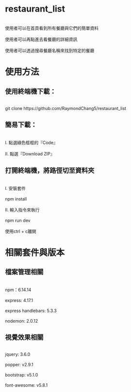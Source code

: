 <h1>restaurant_list</h1>

<br>使用者可以在首頁看到所有餐廳與它們的簡單資料</br>
<br>使用者可以再點進去看餐廳的詳細資訊</br>
<br>使用者可以透過搜尋餐廳名稱來找到特定的餐廳</br>



<h1>使用方法</h1>
<h2>使用終端機下載：</h2>
<br>git clone https://github.com/RaymondChang5/restaurant_list</br>
<h2>簡易下載：</h2>
<br>I. 點選綠色框框的『Code』</br>
<br>II. 點選『Download ZIP』</br>

<h2>打開終端機，將路徑切至資料夾</h2>
<br>I. 安裝套件</br>
<br>npm install</br>
<br>II. 輸入指令來執行</br>
<br>npm run dev</br>
<br>使用ctrl + c離開</br>


<h1>相關套件與版本</h1>
<h2>檔案管理相關</h2>
<br>npm：6.14.14</br>
<br>express: 4.17.1</br>
<br>express handlebars: 5.3.3</br>
<br>nodemon: 2.0.12</br>
<h2>視覺效果相關</h2>
<br>jquery: 3.6.0</br>
<br>popper: v2.9.1</br>
<br>bootstrap: v5.1.0</br>
<br>font-awesome: v5.8.1</br>
